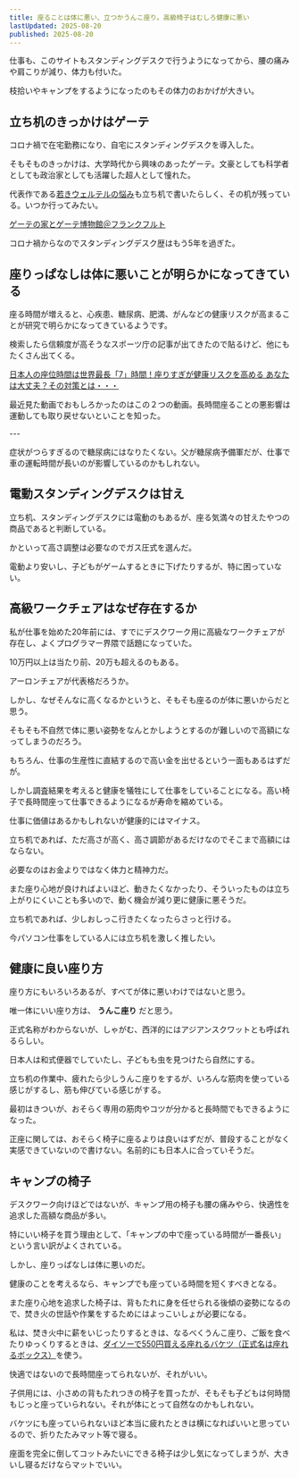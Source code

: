 ```yaml
---
title: 座ることは体に悪い、立つかうんこ座り。高級椅子はむしろ健康に悪い
lastUpdated: 2025-08-20 
published: 2025-08-20
---
```


仕事も、このサイトもスタンディングデスクで行うようになってから、腰の痛みや肩こりが減り、体力も付いた。

枝拾いやキャンプをするようになったのもその体力のおかげが大きい。

## 立ち机のきっかけはゲーテ

コロナ禍で在宅勤務になり、自宅にスタンディングデスクを導入した。

そもそものきっかけは、大学時代から興味のあったゲーテ。文豪としても科学者としても政治家としても活躍した超人として憧れた。

代表作である[若きウェルテルの悩み](https://amzn.to/45Y1N0H)も立ち机で書いたらしく、その机が残っている。いつか行ってみたい。

[ゲーテの家とゲーテ博物館＠フランクフルト](https://ciao66.exblog.jp/24151415/)

コロナ禍からなのでスタンディングデスク歴はもう5年を過ぎた。

## 座りっぱなしは体に悪いことが明らかになってきている

座る時間が増えると、心疾患、糖尿病、肥満、がんなどの健康リスクが高まることが研究で明らかになってきているようです。

検索したら信頼度が高そうなスポーツ庁の記事が出てきたので貼るけど、他にもたくさん出てくる。

[日本人の座位時間は世界最長「7」時間！座りすぎが健康リスクを高める あなたは大丈夫？その対策とは・・・](https://sports.go.jp/special/value-sports/7.html)

最近見た動画でおもしろかったのはこの２つの動画。長時間座ることの悪影響は運動しても取り戻せないといことを知った。

<YouTube id="R3FdA5_L-eA" ratio="16:9" />
---
<YouTube id="K7-X-GuTwLk" ratio="16:9" />

症状がつらすぎるので糖尿病にはなりたくない。父が糖尿病予備軍だが、仕事で車の運転時間が長いのが影響しているのかもしれない。


## 電動スタンディングデスクは甘え

立ち机、スタンディングデスクには電動のもあるが、座る気満々の甘えたやつの商品であると判断している。

かといって高さ調整は必要なのでガス圧式を選んだ。

電動より安いし、子どもがゲームするときに下げたりするが、特に困っていない。

## 高級ワークチェアはなぜ存在するか

私が仕事を始めた20年前には、すでにデスクワーク用に高級なワークチェアが存在し、よくプログラマー界隈で話題になっていた。

10万円以上は当たり前、20万も超えるのもある。

アーロンチェアが代表格だろうか。

しかし、なぜそんなに高くなるかというと、そもそも座るのが体に悪いからだと思う。

そもそも不自然で体に悪い姿勢をなんとかしようとするのが難しいので高額になってしまうのだろう。

もちろん、仕事の生産性に直結するので高い金を出せるという一面もあるはずだが。

しかし調査結果を考えると健康を犠牲にして仕事をしていることになる。高い椅子で長時間座って仕事できるようになるが寿命を縮めている。

仕事に価値はあるかもしれないが健康的にはマイナス。

立ち机であれば、ただ高さが高く、高さ調節があるだけなのでそこまで高額にはならない。

必要なのはお金よりではなく体力と精神力だ。

また座り心地が良ければよいほど、動きたくなかったり、そういったものは立ち上がりにくいことも多いので、動く機会が減り更に健康に悪そうだ。

立ち机であれば、少しおしっこ行きたくなったらさっと行ける。

今パソコン仕事をしている人には立ち机を激しく推したい。

## 健康に良い座り方

座り方にもいろいろあるが、すべてが体に悪いわけではないと思う。

唯一体にいい座り方は、 **うんこ座り** だと思う。

正式名称がわからないが、しゃがむ、西洋的にはアジアンスクワットとも呼ばれるらしい。

日本人は和式便器でしていたし、子どもも虫を見つけたら自然にする。

立ち机の作業中、疲れたら少しうんこ座りをするが、いろんな筋肉を使っている感じがするし、筋も伸びている感じがする。

最初はきついが、おそらく専用の筋肉やコツが分かると長時間でもできるようになった。

正座に関しては、おそらく椅子に座るよりは良いはずだが、普段することがなく実感できていないので書けない。名前的にも日本人に合っていそうだ。

## キャンプの椅子

デスクワーク向けほどではないが、キャンプ用の椅子も腰の痛みやら、快適性を追求した高額な商品が多い。

特にいい椅子を買う理由として、「キャンプの中で座っている時間が一番長い」という言い訳がよくされている。

しかし、座りっぱなしは体に悪いのだ。

健康のことを考えるなら、キャンプでも座っている時間を短くすべきとなる。

また座り心地を追求した椅子は、背もたれに身を任せられる後傾の姿勢になるので、焚き火の世話や作業をするためにはよっこいしょが必要になる。

私は、焚き火中に薪をいじったりするときは、なるべくうんこ座り、ご飯を食べたりゆっくりするときは、[ダイソーで550円買える座れるバケツ（正式名は座れるボックス）](https://jp.daisonet.com/products/4550480234458)を使う。

快適ではないので長時間座ってられないが、それがいい。

子供用には、小さめの背もたれつきの椅子を買ったが、そもそも子どもは何時間もじっと座っていられない。それが体にとって自然なのかもしれない。

バケツにも座っていられないほど本当に疲れたときは横になればいいと思っているので、折りたたみマット等で寝る。

座面を完全に倒してコットみたいにできる椅子は少し気になってしまうが、大きいし寝るだけならマットでいい。
